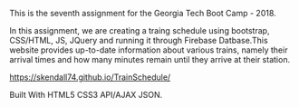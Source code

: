 This is the seventh assignment for the Georgia Tech Boot Camp - 2018.

In this assignment, we are creating a traing schedule using bootstrap, CSS/HTML, JS, JQuery and running it through Firebase Datbase.This website provides up-to-date information about various trains, namely their arrival times and how many minutes remain until they arrive at their station.

https://skendall74.github.io/TrainSchedule/

Built With HTML5 CSS3 API/AJAX JSON.

